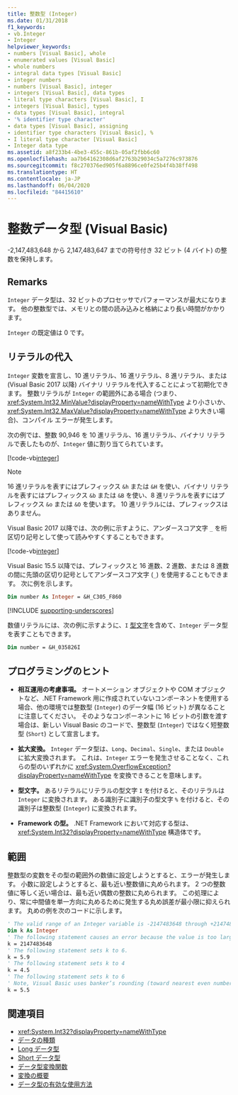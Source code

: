 ```yaml
---
title: 整数型 (Integer)
ms.date: 01/31/2018
f1_keywords:
- vb.Integer
- Integer
helpviewer_keywords:
- numbers [Visual Basic], whole
- enumerated values [Visual Basic]
- whole numbers
- integral data types [Visual Basic]
- integer numbers
- numbers [Visual Basic], integer
- integers [Visual Basic], data types
- literal type characters [Visual Basic], I
- integers [Visual Basic], types
- data types [Visual Basic], integral
- '% identifier type character'
- data types [Visual Basic], assigning
- identifier type characters [Visual Basic], %
- I literal type character [Visual Basic]
- Integer data type
ms.assetid: a8f233b4-4be3-455c-861b-05af2fbb6c60
ms.openlocfilehash: aa7b64162308d6af2763b29034c5a7276c973876
ms.sourcegitcommit: f8c270376ed905f6a8896ce0fe25b4f4b38ff498
ms.translationtype: HT
ms.contentlocale: ja-JP
ms.lasthandoff: 06/04/2020
ms.locfileid: "84415610"
---
```

# <a name="integer-data-type-visual-basic"></a>整数データ型 (Visual Basic)

-2,147,483,648 から 2,147,483,647 までの符号付き 32 ビット (4 バイト) の整数を保持します。  
  
## <a name="remarks"></a>Remarks

 `Integer` データ型は、32 ビットのプロセッサでパフォーマンスが最大になります。 他の整数型では、メモリとの間の読み込みと格納により長い時間がかかります。  
  
 `Integer` の既定値は 0 です。  

## <a name="literal-assignments"></a>リテラルの代入

`Integer` 変数を宣言し、10 進リテラル、16 進リテラル、8 進リテラル、または (Visual Basic 2017 以降) バイナリ リテラルを代入することによって初期化できます。 整数リテラルが `Integer` の範囲外にある場合 (つまり、<xref:System.Int32.MinValue?displayProperty=nameWithType> より小さいか、<xref:System.Int32.MaxValue?displayProperty=nameWithType> より大きい場合)、コンパイル エラーが発生します。

次の例では、整数 90,946 を 10 進リテラル、16 進リテラル、バイナリ リテラルで表したものが、`Integer` 値に割り当てられています。

[!code-vb[integer](../../../../samples/snippets/visualbasic/language-reference/data-types/numeric-literals.vb#Int)]  

> [!NOTE]
> 16 進リテラルを表すにはプレフィックス `&h` または `&H` を使い、バイナリ リテラルを表すにはプレフィックス `&b` または `&B` を使い、8 進リテラルを表すにはプレフィックス `&o` または `&O` を使います。 10 進リテラルには、プレフィックスはありません。

Visual Basic 2017 以降では、次の例に示すように、アンダースコア文字 `_` を桁区切り記号として使って読みやすくすることもできます。

[!code-vb[integer](../../../../samples/snippets/visualbasic/language-reference/data-types/numeric-literals.vb#IntS)]  

Visual Basic 15.5 以降では、プレフィックスと 16 進数、2 進数、または 8 進数の間に先頭の区切り記号としてアンダースコア文字 (`_`) を使用することもできます。 次に例を示します。

```vb
Dim number As Integer = &H_C305_F860
```

[!INCLUDE [supporting-underscores](../../../../includes/vb-separator-langversion.md)]

数値リテラルには、次の例に示すように、`I` [型文字](../../programming-guide/language-features/data-types/type-characters.md)を含めて、`Integer` データ型を表すこともできます。

```vb
Dim number = &H_035826I
```

## <a name="programming-tips"></a>プログラミングのヒント

- **相互運用の考慮事項。** オートメーション オブジェクトや COM オブジェクトなど、.NET Framework 用に作成されていないコンポーネントを使用する場合、他の環境では整数型 (`Integer`) のデータ幅 (16 ビット) が異なることに注意してください。 そのようなコンポーネントに 16 ビットの引数を渡す場合は、新しい Visual Basic のコードで、整数型 (`Integer`) ではなく短整数型 (`Short`) として宣言します。  
  
- **拡大変換。** `Integer` データ型は、`Long`、`Decimal`、`Single`、または `Double` に拡大変換されます。 これは、`Integer` エラーを発生させることなく、これらの型のいずれかに <xref:System.OverflowException?displayProperty=nameWithType> を変換できることを意味します。  
  
- **型文字。** あるリテラルにリテラルの型文字 `I` を付けると、そのリテラルは `Integer` に変換されます。 ある識別子に識別子の型文字 `%` を付けると、その識別子は整数型 (`Integer`) に変換されます。  
  
- **Framework の型。** .NET Framework において対応する型は、<xref:System.Int32?displayProperty=nameWithType> 構造体です。  
  
## <a name="range"></a>範囲

整数型の変数をその型の範囲外の数値に設定しようとすると、エラーが発生します。 小数に設定しようとすると、最も近い整数値に丸められます。 2 つの整数値に等しく近い場合は、最も近い偶数の整数に丸められます。 この処理により、常に中間値を単一方向に丸めるために発生する丸め誤差が最小限に抑えられます。 丸めの例を次のコードに示します。  

```vb  
' The valid range of an Integer variable is -2147483648 through +2147483647.  
Dim k As Integer  
' The following statement causes an error because the value is too large.  
k = 2147483648  
' The following statement sets k to 6.  
k = 5.9  
' The following statement sets k to 4  
k = 4.5  
' The following statement sets k to 6  
' Note, Visual Basic uses banker’s rounding (toward nearest even number)  
k = 5.5  
```

## <a name="see-also"></a>関連項目

- <xref:System.Int32?displayProperty=nameWithType>
- [データの種類](index.md)
- [Long データ型](long-data-type.md)
- [Short データ型](short-data-type.md)
- [データ型変換関数](../functions/type-conversion-functions.md)
- [変換の概要](../keywords/conversion-summary.md)
- [データ型の有効な使用方法](../../programming-guide/language-features/data-types/efficient-use-of-data-types.md)
